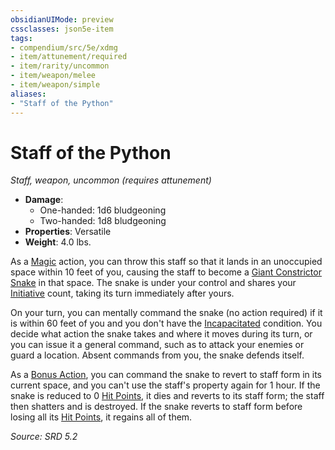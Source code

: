 ```yaml
---
obsidianUIMode: preview
cssclasses: json5e-item
tags:
- compendium/src/5e/xdmg
- item/attunement/required
- item/rarity/uncommon
- item/weapon/melee
- item/weapon/simple
aliases: 
- "Staff of the Python"
---
```

# Staff of the Python
*Staff, weapon, uncommon (requires attunement)*  

- **Damage**:
  - One-handed: 1d6 bludgeoning
  - Two-handed: 1d8 bludgeoning
- **Properties**: Versatile
- **Weight**: 4.0 lbs.

As a [Magic](rules/actions.md#Magic) action, you can throw this staff so that it lands in an unoccupied space within 10 feet of you, causing the staff to become a [Giant Constrictor Snake](compendium/bestiary/beast/giant-constrictor-snake-xmm.md) in that space. The snake is under your control and shares your [Initiative](rules/variant-rules/initiative-xphb.md) count, taking its turn immediately after yours.

On your turn, you can mentally command the snake (no action required) if it is within 60 feet of you and you don't have the [Incapacitated](rules/conditions.md#Incapacitated) condition. You decide what action the snake takes and where it moves during its turn, or you can issue it a general command, such as to attack your enemies or guard a location. Absent commands from you, the snake defends itself.

As a [Bonus Action](rules/variant-rules/bonus-action-xphb.md), you can command the snake to revert to staff form in its current space, and you can't use the staff's property again for 1 hour. If the snake is reduced to 0 [Hit Points](rules/variant-rules/hit-points-xphb.md), it dies and reverts to its staff form; the staff then shatters and is destroyed. If the snake reverts to staff form before losing all its [Hit Points](rules/variant-rules/hit-points-xphb.md), it regains all of them.

*Source: SRD 5.2*